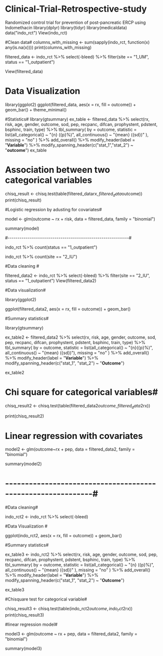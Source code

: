 # Clinical-Trial-Retrospective-study
Randomized control trial for prevention of post-pancreatic ERCP using Indomethacin 
library(dplyr)
library(tidyr)
library(medicaldata)
data("indo_rct")
View(indo_rct)

#Clean data#
columns_with_missing <- sum(sapply(indo_rct, function(x) any(is.na(x))))
print(columns_with_missing)

filtered_data <- indo_rct %>%
  select(-bleed) %>%
  filter(site == "1_UM", status == "1_outpatient")

View(filtered_data)

# Data Visualization #

library(ggplot2)
ggplot(filtered_data, aes(x = rx, fill = outcome)) +
  geom_bar() +
  theme_minimal()

#Statistics#
library(gtsummary)
ex_table <- filtered_data %>%
  select(rx, risk, age, gender, outcome, sod, pep, recpanc, difcan, prophystent, pdstent, bsphinc, train, type) %>%
  tbl_summary(
    by = outcome,
    statistic = list(all_categorical() ~ "{n} ({p}%)",
                     all_continuous() ~ "{mean} ({sd})"
                     ),
    missing = "no"
  ) %>%
  add_overall() %>%
  modify_header(label = "**Variable**") %>%
  modify_spanning_header(c("stat_1","stat_2") ~ "**outcome**")
ex_table


# Association between two categorical variables #

chisq_result <- chisq.test(table(filtered_data$rx, filtered_data$outcome))
print(chisq_result)

#Logistic regression by adusting for covariates#

model <- glm(outcome ~ rx + risk, data = filtered_data, family = "binomial")

summary(model) 

#--------------------------------------------------------------#

indo_rct %>%
  count(status == "1_outpatient")

indo_rct %>%
  count(site == "2_IU")


#Data cleaning #

filtered_data2 <- indo_rct %>%
  select(-bleed) %>%
  filter(site == "2_IU", status == "1_outpatient")
View(filtered_data2)


#Data visualization#

library(ggplot2)

ggplot(filtered_data2, aes(x = rx, fill = outcome)) +
  geom_bar()

#Summary statistics#

library(gtsummary)

ex_table2 <- filtered_data2 %>%
  select(rx, risk, age, gender, outcome, sod, pep, recpanc, difcan, prophystent, pdstent, bsphinc, train, type) %>%
tbl_summary(
  by = outcome, 
  statistic = list(all_categorical() ~ "{n}({p}%)", 
                   all_continuous() ~ "{mean} ({sd})"),
  missing = "no"
) %>%
  add_overall() %>%
  modify_header(label = "**Variable**") %>%
  modify_spanning_header(c("stat_1", "stat_2") ~ "**Outcome**")

ex_table2

# Chi square for categorical variables#

chisq_result2 <- chisq.test(table(filtered_data2$outcome, filtered_data2$rx))

print(chisq_result2)

# Linear regression with covariates #

model2 <- glm(outcome~rx + pep, data = filtered_data2, family = "binomial")

summary(model2)


# ------------------------------------------------------------#

#Data cleaning#

indo_rct2 <- indo_rct %>%
  select(-bleed)

#Data Visualization #

ggplot(indo_rct2, aes(x = rx, fill = outcome)) +
  geom_bar()

#Summary statistics#

ex_table3 <- indo_rct2 %>% 
  select(rx, risk, age, gender, outcome, sod, pep, recpanc, difcan, prophystent, pdstent, bsphinc, train, type) %>%
  tbl_summary(
    by = outcome,
    statistic = list(all_categorical() ~ "{n} ({p}%)", 
                     all_continuous() ~ "{mean} ({sd})"
                     ),
    missing = "no"
      ) %>%
      add_overall() %>%
      modify_header(label = "**Variable**") %>%
      modify_spanning_header(c("stat_1", "stat_2") ~ "**Outcome**")

ex_table3    


#Chisquare test for categorical variable#

chisq_result3 <- chisq.test(table(indo_rct2$outcome, indo_rct2$rx))
print(chisq_result3)

#linear regression model#

model3 <- glm(outcome ~ rx + pep, data = filtered_data2, family = "binomial") 


summary(model3)


